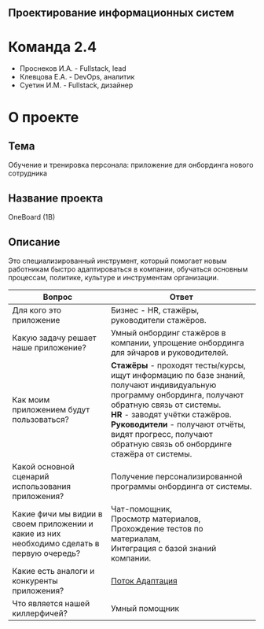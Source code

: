 ## Проектирование информационных систем
# Команда 2.4
- Проснеков И.А. - Fullstack, lead
- Клевцова Е.А. - DevOps, аналитик
- Суетин И.М. - Fullstack, дизайнер

# О проекте
## Тема
Обучение и тренировка персонала: приложение для онбординга нового сотрудника

## Название проекта
OneBoard (1B)

## Описание
Это специализированный инструмент, который помогает новым работникам быстро адаптироваться в компании, обучаться основным процессам, политике, культуре и инструментам организации.

| Вопрос | Ответ |
| --- | --- |
| Для кого это приложение | Бизнес - HR, стажёры, руководители стажёров. |
| Какую задачу решает наше приложение? | Умный онбординг стажёров в компании, упрощение онбординга для эйчаров и руководителей. |
| Как моим приложением будут пользоваться? | **Стажёры** - проходят тесты/курсы, ищут информацию по базе знаний, получают индивидуальную программу онбординга, получают обратную связь от системы. <br>**HR** - заводят учётки стажёров. <br>**Руководители** - получают отчёты, видят прогресс, получают обратную связь об онбординге стажёра от системы. |
| Какой основной сценарий использования приложения? | Получение персонализированной программы онбординга от системы. |
| Какие фичи мы видии в своем приложении и какие из них необходимо сделать в первую очередь? | Чат-помощник, <br>Просмотр материалов, <br>Прохождение тестов по материалам, <br>Интеграция с базой знаний компании. |
| Какие есть аналоги и конкуренты приложения? | [Поток Адаптация](https://potok.io/onboarding/) |
| Что является нашей киллерфичей? | Умный помощник |
